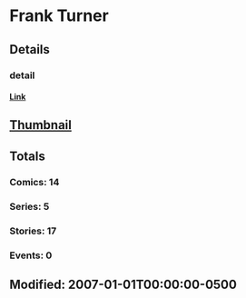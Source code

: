 # Frank  Turner 
## Details
### detail
#### [Link](http://marvel.com/comics/creators/3396/frank_turner?utm_campaign=apiRef&utm_source=225578a89fc76f3d20fbffda5d17a88d)
## [Thumbnail](http://i.annihil.us/u/prod/marvel/i/mg/b/40/image_not_available.jpg)
## Totals
### Comics: 14
### Series: 5
### Stories: 17
### Events: 0
## Modified: 2007-01-01T00:00:00-0500